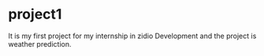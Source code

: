 # project1
It is my first project for my internship in zidio Development and the project is weather prediction.
